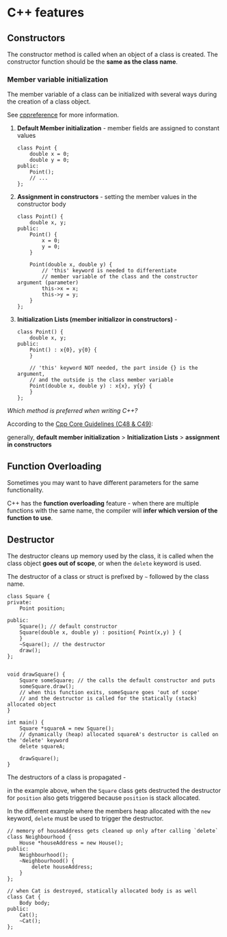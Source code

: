 # C++ features


## Constructors
The constructor method is called when an object of a class is created. 
The constructor function should be the **same as the class name**.


### Member variable initialization
The member variable of a class can be initialized with several ways during the
creation of a class object.


See [cppreference](https://en.cppreference.com/w/cpp/language/constructor) for more information.


1. **Default Member initialization** - member fields are assigned to constant values
    ```clike
    class Point {
        double x = 0;
        double y = 0;
    public:
        Point();
        // ...
    };
    ```
2. **Assignment in constructors** - setting the member values in the constructor body
    ```clike
    class Point() {
        double x, y;
    public:
        Point() {
            x = 0;
            y = 0;
        }

        Point(double x, double y) {
            // 'this' keyword is needed to differentiate
            // member variable of the class and the constructor argument (parameter)
            this->x = x;
            this->y = y;
        }
    };
    ```
3. **Initialization Lists (member initializor in constructors)** -
    ```clike
    class Point() {
        double x, y;
    public:
        Point() : x{0}, y{0} {
        }

        // 'this' keyword NOT needed, the part inside {} is the argument,
        // and the outside is the class member variable
        Point(double x, double y) : x{x}, y{y} {
        }
    };
    ```


*Which method is preferred when writing C++?*


According to the [Cpp Core Guidelines (C48 & C49)](http://isocpp.github.io/CppCoreGuidelines/CppCoreGuidelines#Rc-in-class-initializer):


generally, **default member initialization** > **Initialization Lists** > **assignment in constructors**


## Function Overloading

Sometimes you may want to have different parameters for the same functionality.

C++ has the **function overloading** feature - when there are multiple functions
with the same name, the compiler will **infer which version of the function to use**.


## Destructor
The destructor cleans up memory used by the class, it is called when the class
object **goes out of scope**, or when the `delete` keyword is used.


The destructor of a class or struct is prefixed by `~` followed by the class name. 

```clike
class Square {
private:
    Point position;

public:
    Square(); // default constructor
    Square(double x, double y) : position{ Point(x,y) } {
    }
    ~Square(); // the destructor
    draw();
};


void drawSquare() {
    Square someSquare; // the calls the default constructor and puts 
    someSquare.draw();
    // when this function exits, someSquare goes 'out of scope'
    // and the destructor is called for the statically (stack) allocated object
}

int main() {
    Square *squareA = new Square();
    // dynamically (heap) allocated squareA's destructor is called on the 'delete' keyword
    delete squareA;

    drawSquare();
}
```

The destructors of a class is propagated -

in the example above,  when the `Square` class gets destructed the destructor for `position` also gets triggered
because `position` is stack allocated.

In the different example where the members heap allocated with the `new` keyword,
`delete` must be used to trigger the destructor.

```clike
// memory of houseAddress gets cleaned up only after calling `delete`
class Neighbourhood {
    House *houseAddress = new House();
public:
    Neighbourhood();
    ~Neighbourhood() {
        delete houseAddress;
    }
};

// when Cat is destroyed, statically allocated body is as well
class Cat {
    Body body;
public:
    Cat();
    ~Cat();
};
```


